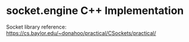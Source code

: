 # socket.engine C++ Implementation

Socket library reference: https://cs.baylor.edu/~donahoo/practical/CSockets/practical/
